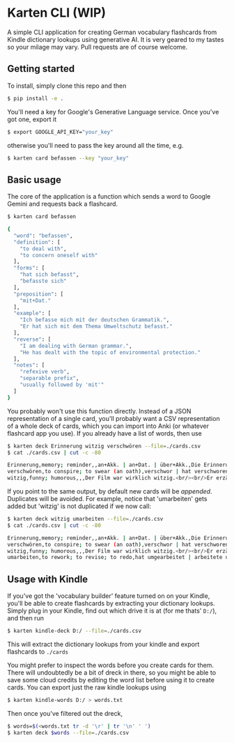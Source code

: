 # Karten CLI (WIP)

A simple CLI application for creating German vocabulary flashcards from Kindle dictionary lookups using generative AI. It is very geared to my tastes so your milage may vary. Pull requests are of course welcome.

## Getting started

To install, simply clone this repo and then

```bash
$ pip install -e .
```

You'll need a key for Google's Generative Language service. Once you've got one, export it 

```bash
$ export GOOGLE_API_KEY="your_key"
```

otherwise you'll need to pass the key around all the time, e.g.

```bash
$ karten card befassen --key "your_key"
```

## Basic usage

The core of the application is a function which sends a word to Google Gemini and requests back a flashcard. 

```bash
$ karten card befassen

{
  "word": "befassen",
  "definition": [
    "to deal with",
    "to concern oneself with"
  ],
  "forms": [
    "hat sich befasst",
    "befasste sich"
  ],
  "preposition": [
    "mit+Dat."
  ],
  "example": [
    "Ich befasse mich mit der deutschen Grammatik.",
    "Er hat sich mit dem Thema Umweltschutz befasst."
  ],
  "reverse": [
    "I am dealing with German grammar.",
    "He has dealt with the topic of environmental protection."
  ],
  "notes": [
    "refexive verb",
    "separable prefix",
    "usually followed by 'mit'"
  ]
}
```

You probably won't use this function directly. Instead of a JSON representation of a single card, you'll probably want a CSV representation of a whole deck of cards, which you can import into Anki (or whatever flashcard app you use). If you already have a list of words, then use

```bash
$ karten deck Erinnerung witzig verschwören --file=./cards.csv
$ cat ./cards.csv | cut -c -80

Erinnerung,memory; reminder,,an+Akk. | an+Dat. | über+Akk.,Die Erinnerung an de
verschwören,to conspire; to swear (an oath),verschwor | hat verschworen,gegen+A
witzig,funny; humorous,,,Der Film war wirklich witzig.<br/><br/>Er erzählt imme
```

If you point to the same output, by default new cards will be *appended*. Duplicates will be avoided. For example, notice that 'umarbeiten' gets added but 'witzig' is not duplicated if we now call:


```bash
$ karten deck witzig umarbeiten --file=./cards.csv
$ cat ./cards.csv | cut -c -80

Erinnerung,memory; reminder,,an+Akk. | an+Dat. | über+Akk.,Die Erinnerung an de
verschwören,to conspire; to swear (an oath),verschwor | hat verschworen,gegen+A
witzig,funny; humorous,,,Der Film war wirklich witzig.<br/><br/>Er erzählt imme
umarbeiten,to rework; to revise; to redo,hat umgearbeitet | arbeitete um,an+Dat.
```

## Usage with Kindle

If you've got the 'vocabulary builder' feature turned on on your Kindle, you'll be able to create flashcards by extracting your dictionary lookups. Simply plug in your Kindle, find out which drive it is at (for me thats' `D:/`), and then run

```bash
$ karten kindle-deck D:/ --file=./cards.csv
```

This will extract the dictionary lookups from your kindle and export flashcards to `./cards`

You might prefer to inspect the words before you create cards for them. There will undoubtedly be a bit of dreck in there, so you might be able to save some cloud credits by editing the word list before using it to create cards. You can export just the raw kindle lookups using

```bash
$ karten kindle-words D:/ > words.txt
```

Then once you've filtered out the dreck,

```bash
$ words=$(<words.txt tr -d '\r' | tr '\n' ' ')
$ karten deck $words --file=./cards.csv
```




